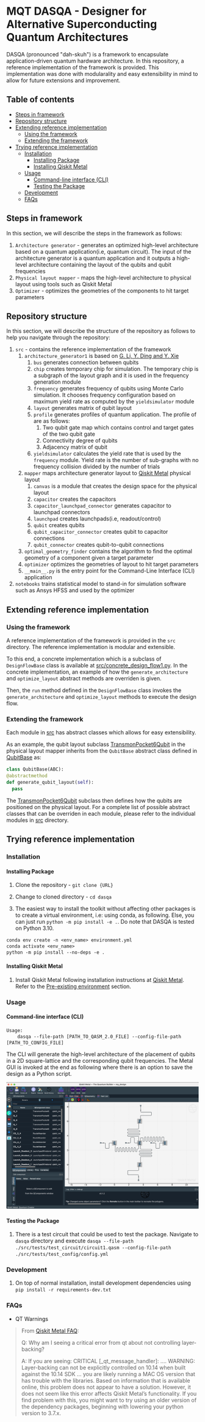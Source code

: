 # MQT DASQA - Designer for Alternative Superconducting Quantum Architectures<!-- omit from toc -->

DASQA (pronounced "dah-skuh") is a framework to encapsulate application-driven quantum hardware architecture. In this repository, a reference implementation of the framework is provided. This implementation was done with modularality and easy extensibility in mind to allow for future extensions and improvement.

## Table of contents<!-- omit from toc -->

- [Steps in framework](#steps-in-framework)
- [Repository structure](#repository-structure)
- [Extending reference implementation](#extending-reference-implementation)
  - [Using the framework](#using-the-framework)
  - [Extending the framework](#extending-the-framework)
- [Trying reference implementation](#trying-reference-implementation)
  - [Installation](#installation)
    - [Installing Package](#installing-package)
    - [Installing Qiskit Metal](#installing-qiskit-metal)
  - [Usage](#usage)
    - [Command-line interface (CLI)](#command-line-interface-cli)
    - [Testing the Package](#testing-the-package)
  - [Development](#development)
  - [FAQs](#faqs)

## Steps in framework

In this section, we will describe the steps in the framework as follows:

1. `Architecture generator` - generates an optimized high-level architecture based on a quantum application(i.e, quantum circuit). The input of the architecture generator is a quantum application and it outputs a high-level architecture containing the layout of the qubits and qubit frequencies
2. `Physical layout mapper` - maps the high-level architecture to physical layout using tools such as Qiskit Metal
3. `Optimizer` - optimizes the geometries of the components to hit target parameters

## Repository structure

In this section, we will describe the structure of the repository as follows to help you navigate through the repository:

1. `src` - contains the reference implementation of the framework
   1. `architecture_generator1` is based on [G. Li, Y. Ding and Y. Xie](https://arxiv.org/abs/1911.12879)
      1. `bus` generates connection between qubits
      2. `chip` creates temporary chip for simulation. The temporary chip is a subgraph of the layout graph and it is used in the frequency generation module
      3. `frequency` generates frequency of qubits using Monte Carlo simulation. It chooses frequency configuration based on maximum yield rate as computed by the `yieldsimulator` module
      4. `layout` generates matrix of qubit layout
      5. `profile` generates profiles of quantum application. The profile of are as follows:
         1. Two qubit gate map which contains control and target gates of the two qubit gate
         2. Connectivity degree of qubits
         3. Adjacency matrix of qubit
      6. `yieldsimulator` calculates the yield rate that is used by the `frequency` module. Yield rate is the number of sub-graphs with no frequency collision divided by the number of trials
   2. `mapper` maps architecture generator layout to [Qiskit Metal](https://qiskit.org/documentation/metal/) physical layout
      1. `canvas` is a module that creates the design space for the physical layout
      2. `capacitor` creates the capacitors
      3. `capacitor_launchpad_connector` generates capacitor to launchpad connectors
      4. `launchpad` creates launchpads(i.e, readout/control)
      5. `qubit` creates qubits
      6. `qubit_capacitor_connector` creates qubit to capacitor connections
      7. `qubit_connector` creates qubit-to-qubit connections
   3. `optimal_geometry_finder` contains the algorithm to find the optimal geometry of a component given a target parameter
   4. `optimizer` optimizes the geometries of layout to hit target parameters
   5. `__main__.py` is the entry point for the Command-Line Interface (CLI) application
2. `notebooks` trains statistical model to stand-in for simulation software such as Ansys HFSS and used by the optimizer

## Extending reference implementation

### Using the framework

A reference implementation of the framework is provided in the `src` directory. The reference implementation is modular and extensible.

To this end, a concrete implementation which is a subclass of `DesignFlowBase` class is available at [src/concrete_design_flow1.py](src/concrete_design_flow1.py). In the concrete implementation, an example of how the `generate_architecture` and `optimize_layout` abstract methods are overriden is given.

Then, the `run` method defined in the `DesignFlowBase` class invokes the `generate_architecture` and `optimize_layout` methods to execute the design flow.

### Extending the framework

Each module in [src](src/) has abstract classes which allows for easy extensibility.

As an example, the qubit layout subclass [TransmonPocket6Qubit](src/mapper/qubit/metal/transmon_pocket_6_qubit.py) in the physical layout mapper inherits from the `QubitBase` abstract class defined in [QubitBase](src/mapper/qubit/qubit_base.py) as:

```python
class QubitBase(ABC):
@abstractmethod
def generate_qubit_layout(self):
  pass
```

The [TransmonPocket6Qubit](src/mapper/qubit/metal/transmon_pocket_6_qubit.py) subclass then defines how the qubits are positioned on the physical layout. For a complete list of possible abstract classes that can be overriden in each module, please refer to the individual modules in [src](src/) directory.

## Trying reference implementation

### Installation

#### Installing Package

1. Clone the repository - `git clone {URL}`

2. Change to cloned directory - `cd dasqa`

3. The easiest way to install the toolkit without affecting other packages is to create a virtual environment, i.e: using conda, as following. Else, you can just run `python -m pip install -e .`. Do note that DASQA is tested on Python 3.10.

```text
conda env create -n <env_name> environment.yml
conda activate <env_name>
python -m pip install --no-deps -e .
```

#### Installing Qiskit Metal

1. Install Qiskit Metal following installation instructions at [Qiskit Metal](https://qiskit.org/documentation/metal/installation.html). Refer to the [Pre-existing environment](https://qiskit.org/documentation/metal/installation.html#option-2-a-pre-existing-environment) section.

### Usage

#### Command-line interface (CLI)

```text
Usage:
    dasqa --file-path [PATH_TO_QASM_2.0_FILE] --config-file-path [PATH_TO_CONFIG_FILE]
```

The CLI will generate the high-level architecture of the placement of qubits in a 2D square-lattice and the corresponding qubit frequencies. The Metal GUI is invoked at the end as following where there is an option to save the design as a Python script.

![4_qubit_2D_square_lattice](docs/images/4_qubit_2D_square_lattice.png)

#### Testing the Package

1. There is a test circuit that could be used to test the package. Navigate to `dasqa` directory and execute `dasqa --file-path ./src/tests/test_circuit/circuit1.qasm --config-file-path ./src/tests/test_config/config.yml`

### Development

1. On top of normal installation, install development dependencies using `pip install -r requirements-dev.txt`

### FAQs

- QT Warnings

>From [Qiskit Metal FAQ](https://qiskit.org/documentation/metal/faq.html):
>
>Q: Why am I seeing a critical error from qt about not controlling layer-backing?
>
>A: If you are seeing: CRITICAL [_qt_message_handler]: …. WARNING: Layer-backing can not be explicitly controlled on 10.14 when built against the 10.14 SDK … you are likely running a MAC OS version that has trouble with the libraries. Based on information that is available online, this problem does not appear to have a solution. However, it does not seem like this error affects Qiskit Metal’s functionality. If you find problem with this, you might want to try using an older version of the dependency packages, beginning with lowering your python version to 3.7.x.
